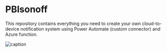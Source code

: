 # PBIsonoff

This repository contains everything you need to create your own cloud-to-device notification system using Power Automate (custom connector) and Azure function.


![caption](https://github.com/JoaoLucindo/PBIsonoff/blob/main/Deck/powerbiscenario.gif?raw=true)
